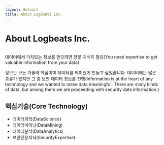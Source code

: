 ```yaml
---
layout: default
title: About Logbeats Inc.
---
```


<div class="post">
	<h1 class="pageTitle">About Logbeats Inc.</h1>
	<img src="{{ '/assets/img/TRAINING.jpg' }}" alt="">
	<p class="intro">데이터에서 가치있는 정보를 얻으려면 전문 지식이 필요(You need expertise to get valuable information from your data)</p>
	<p>정보는 모든 기술의 핵심이며 데이터를 의미있게 만들고 싶었습니다. 데이터에는 많은 종류가 있지만 그 중 보안 데이터 정보를 진행(Information is at the heart of any technology and we wanted to make data meaningful. There are many kinds of data, but among them we are proceeding with security data information.)</p>
	<h2>핵심기술(Core Technology)</h2>
	<ul>
		<li>데이터과학(DataScience)</li>
	    <li>데이터마이닝(DataMining)</li>
  		<li>데이터분석(DataAnalytics)</li>
		<li>보안전문지식(SecurityExpertise)</li>
  	</ul>
</div>
